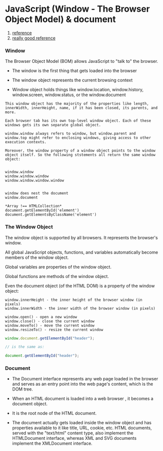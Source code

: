 # JavaScript (Window - The Browser Object Model) & document

1. [reference](https://www.w3schools.com/js/js_window.asp)
2. [really good reference](http://net-informations.com/js/iq/screen.htm)

### Window

The Browser Object Model (BOM) allows JavaScript to "talk to" the browser.

- The window is the first thing that gets loaded into the browser

- The window object represents the current browsing context

- Window object holds things like window.location, window.history, window.screen, window.status, or the window.document

```
This window object has the majority of the properties like length, innerWidth, innerHeight, name, if it has been closed, its parents, and more.

Each browser tab has its own top-level window object. Each of these windows gets its own separate global object.

window.window always refers to window, but window.parent and window.top might refer to enclosing windows, giving access to other execution contexts.

Moreover, the window property of a window object points to the window object itself. So the following ststements all return the same window object:


window.window
window.window.window
window.window.window.window


window does nest the document
window.document

*Array !== HTMLCollection*
document.getElementById('element')
document.getElementsByClassName('element')
```

### The Window Object

The window object is supported by all browsers. It represents the browser's window.

All global JavaScript objects, functions, and variables automatically become members of the window object.

Global variables are properties of the window object.

Global functions are methods of the window object.

Even the document object (of the HTML DOM) is a property of the window object:

```
window.innerHeight - the inner height of the browser window (in pixels)
window.innerWidth - the inner width of the browser window (in pixels)

window.open() - open a new window
window.close() - close the current window
window.moveTo() - move the current window
window.resizeTo() - resize the current window

```

```js
window.document.getElementById("header");

// is the same as:

document.getElementById("header");
```

### Document

- The Document interface represents any web page loaded in the browser and serves as an entry point into the web page's content, which is the DOM tree.

- When an HTML document is loaded into a web browser , it becomes a document object.

- It is the root node of the HTML document.

- The document actually gets loaded inside the window object and has properties available to it like title, URL, cookie, etc. HTML documents, served with the "text/html" content type, also implement the HTMLDocument interface, whereas XML and SVG documents implement the XMLDocument interface.
